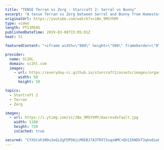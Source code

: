 ```yaml
---
title: "TENSE Terran vs Zerg - Starcraft 2: Serral vs Bunny"
excerpt: "A tense Terran vs Zerg between Serral and Bunny from Homestory Cup 18! ► http://bit.ly/SC2HLsubscribe - SUBSCRIBE to SC2HL!  ► Watch the full VOD from HSC: https://www.twitch.tv/videos/339846106   Thank you for watching our videos! Subscribe for more StarCraft 2: Legacy of the void highlights. We also"
originalUrl: https://youtube.com/watch?v=1Be_9MSYhMY
type: video
length: PT11M10S
publishedDateTime: 2019-03-06T15:05:01Z
heat: 51

featuredContent: "<iframe width=\"800\" height=\"500\" frameborder=\"0\" src=\"https://www.youtube.com/embed/1Be_9MSYhMY\" allow=\"accelerometer; autoplay; encrypted-media; gyroscope; picture-in-picture\" allowfullscreen></iframe>"

provider:
  name: SC2HL
  domain: sc2hl.com
  images:
    - url: https://everyday-cc.github.io/starcraft2/assets/images/organizations/sc2hl.com-50x50.jpg
      width: 50
      height: 50

topics:
  - StarCraft 2
  - Terran
  - Zerg

images:
  - url: https://i.ytimg.com/vi/1Be_9MSYhMY/maxresdefault.jpg
    width: 1280
    height: 720
    isCached: true

secured: "CYXSCoh1N9u3eQiZgFDPD8jLM9EBJ7A3TRVl5uqxWMC+QU1I6NDkT3qko6iw62j/emA6fU1PnYiIvuuc9VXOZyDB9hkSCdTUJ1UFSub5dGk35xFlA66KwcM2IgHaXBWmzt08wMQTCHkvgDLagV6mRYAJbqP13kT3V03uc7TFgkx46gSJY2TZNfcMUjGjqkOanY0flk3NIeZzSYUKlIGV+2SjyW0h0WoM9cu2T/SuVTVg9ZA8J2O/0DDs7bhpo9dYxwxygV6EghVOXjDHQU2RestQOJW/X/AdhCu5M1lPesMR7uvzoOFhW7ADIp4rEByRnIPvpTVm0r7c1Ryw3vBJH344jnktQzTphb8mnAfJHEYu+6AgIdsYjnqbLIbCWfxuBVnoUpRPpEiLTTKFo0/J2UJgMfnA26ge3BbEe/SRdheXUmOX4iaLAGDMnzxj68l1;VX9ma1wUVlpq8JUKBhgwHg=="
---
```


